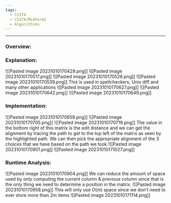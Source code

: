 ```yaml
---
tags:
  - CS374
  - CS374/Midterm2
  - Algorithims
---
```

---
### Overview:
### Explanation:
![[Pasted image 20231010170429.png]]
![[Pasted image 20231010170517.png]]
![[Pasted image 20231010170526.png]]
![[Pasted image 20231010170539.png]]
This is used in spellcheckers, Unix diff and many other applications
![[Pasted image 20231010170627.png]]
![[Pasted image 20231010170642.png]]
![[Pasted image 20231010170649.png]]

### Implementation:
![[Pasted image 20231010170659.png]]
![[Pasted image 20231010170705.png]]
![[Pasted image 20231010170719.png]]
The value in the bottom right of this matrix is the edit distance and we can get the alignment by tracing the path to get to the top left of the matrix as seen by the highlighted path. We can then pick the appropriate alignment of the 3 choices that we have based on the path we took.![[Pasted image 20231010170901.png]]
![[Pasted image 20231010171027.png]]

### Runtime Analysis:
![[Pasted image 20231010170904.png]]
We can reduce the amount of space used by only computing the current column & previous column since that is the only thing we need to determine a position in the matrix.
![[Pasted image 20231010170958.png]]
This will only use $O(m)$ space since we don't need to ever store more than 2m items
![[Pasted image 20231010171114.png]]
